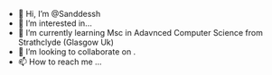 - 👋 Hi, I’m @Sanddessh
- 👀 I’m interested in...
- 🌱 I’m currently learning Msc in Adavnced Computer Science from Strathclyde (Glasgow Uk) 
- 💞️ I’m looking to collaborate on .
- 📫 How to reach me ...

<!---
Sanddessh/Sanddessh is a ✨ special ✨ repository because its `README.md` (this file) appears on your GitHub profile.
You can click the Preview link to take a look at your changes.
--->
